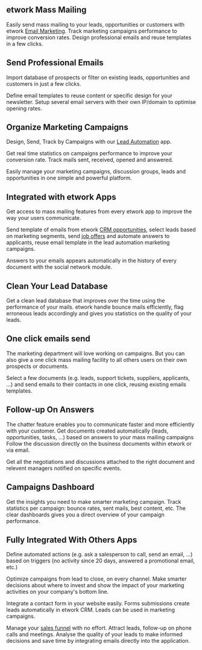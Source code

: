 etwork Mass Mailing
-----------------

Easily send mass mailing to your leads, opportunities or customers
with etwork <a href="https://www.etwork.com/page/mailing#">Email Marketing</a>. Track
marketing campaigns performance to improve conversion rates. Design
professional emails and reuse templates in a few clicks.

Send Professional Emails
------------------------

Import database of prospects or filter on existing leads, opportunities and
customers in just a few clicks.

Define email templates to reuse content or specific design for your newsletter.
Setup several email servers with their own IP/domain to optimise opening rates.

Organize Marketing Campaigns
----------------------------

Design, Send, Track by Campaigns with our <a href="https://www.etwork.com/page/mailing">Lead Automation</a> app.

Get real time statistics on campaigns performance to improve your conversion
rate. Track mails sent, received, opened and answered.

Easily manage your marketing campaigns, discussion groups, leads and
opportunities in one simple and powerful platform.

Integrated with etwork Apps
-------------------------

Get access to mass mailing features from every etwork app to improve the way your
users communicate.

Send template of emails from etwork <a href="https://www.etwork.com/page/mailing">CRM opportunities</a>, select leads based
on marketing segments, send <a href="https://www.etwork.com/page/recruitment">job offers</a> and automate
answers to applicants, reuse email template in the lead automation marketing
campaigns.

Answers to your emails appears automatically in the history of every document
with the social network module.

Clean Your Lead Database
------------------------

Get a clean lead database that improves over the time using the performance of
your mails. etwork handle bounce mails efficiently, flag erroneous leads
accordingly and gives you statistics on the quality of your leads.

One click emails send
---------------------

The marketing department will love working on campaigns. But you can also give
a one click mass mailing facility to all others users on their own prospects or
documents.

Select a few documents (e.g. leads, support tickets, suppliers, applicants,
...) and send emails to their contacts in one click, reusing existing emails
templates.

Follow-up On Answers
--------------------

The chatter feature enables you to communicate faster and more efficiently with
your customer. Get documents created automatically (leads, opportunities,
tasks, ...) based on answers to your mass mailing campaigns Follow the
discussion directly on the business documents within etwork or via email.

Get all the negotiations and discussions attached to the right document and
relevent managers notified on specific events.

Campaigns Dashboard
-------------------

Get the insights you need to make smarter marketing campaign. Track statistics
per campaign: bounce rates, sent mails, best content, etc. The clear dashboards
gives you a direct overview of your campaign performance.

Fully Integrated With Others Apps
---------------------------------

Define automated actions (e.g. ask a salesperson to call, send an email, ...)
based on triggers (no activity since 20 days, answered a promotional email,
etc.)

Optimize campaigns from lead to close, on every channel. Make smarter decisions
about where to invest and show the impact of your marketing activities on your
company's bottom line.

Integrate a contact form in your website easily. Forms submissions create leads
automatically in etwork CRM. Leads can be used in marketing campaigns.

Manage your <a href="https://www.etwork.com/page/crm">sales funnel</a> with no
effort. Attract leads, follow-up on phone calls and meetings. Analyse the
quality of your leads to make informed decisions and save time by integrating
emails directly into the application.

